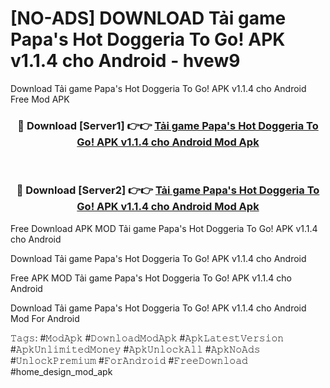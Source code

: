 # [NO-ADS] DOWNLOAD Tải game Papa's Hot Doggeria To Go! APK v1.1.4 cho Android - hvew9
Download Tải game Papa's Hot Doggeria To Go! APK v1.1.4 cho Android Free Mod APK

<div align="center">
<h3>🔴 Download [Server1] 👉👉 <a href="https://apk-comot.site?title=Tải_game_Papa's_Hot_Doggeria_To_Go!_APK_v1.1.4_cho_Android">Tải game Papa's Hot Doggeria To Go! APK v1.1.4 cho Android Mod Apk</a></h3><br>

<h3>🔴 Download [Server2] 👉👉 <a href="https://apk-comot.site?title=Tải_game_Papa's_Hot_Doggeria_To_Go!_APK_v1.1.4_cho_Android">Tải game Papa's Hot Doggeria To Go! APK v1.1.4 cho Android Mod Apk</a></h3>
</div>


Free Download APK MOD Tải game Papa's Hot Doggeria To Go! APK v1.1.4 cho Android

Download Tải game Papa's Hot Doggeria To Go! APK v1.1.4 cho Android 

Free APK MOD Tải game Papa's Hot Doggeria To Go! APK v1.1.4 cho Android 

Download Tải game Papa's Hot Doggeria To Go! APK v1.1.4 cho Android Mod For Android

𝚃𝚊𝚐𝚜: #𝙼𝚘𝚍𝙰𝚙𝚔 #𝙳𝚘𝚠𝚗𝚕𝚘𝚊𝚍𝙼𝚘𝚍𝙰𝚙𝚔 #𝙰𝚙𝚔𝙻𝚊𝚝𝚎𝚜𝚝𝚅𝚎𝚛𝚜𝚒𝚘𝚗 #𝙰𝚙𝚔𝚄𝚗𝚕𝚒𝚖𝚒𝚝𝚎𝚍𝙼𝚘𝚗𝚎𝚢 #𝙰𝚙𝚔𝚄𝚗𝚕𝚘𝚌𝚔𝙰𝚕𝚕 #𝙰𝚙𝚔𝙽𝚘𝙰𝚍𝚜 #𝚄𝚗𝚕𝚘𝚌𝚔𝙿𝚛𝚎𝚖𝚒𝚞𝚖 #𝙵𝚘𝚛𝙰𝚗𝚍𝚛𝚘𝚒𝚍 #𝙵𝚛𝚎𝚎𝙳𝚘𝚠𝚗𝚕𝚘𝚊𝚍 #home_design_mod_apk